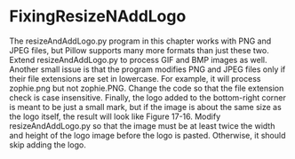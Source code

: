 # FixingResizeNAddLogo

The resizeAndAddLogo.py program in this chapter works with PNG and JPEG
files, but Pillow supports many more formats than just these two. Extend
resizeAndAddLogo.py to process GIF
and BMP images as well.
Another small issue is that the
program modifies PNG and JPEG
files only if their file extensions are
set in lowercase. For example, it will
process zophie.png but not zophie.PNG.
Change the code so that the file
extension check is case insensitive.
Finally, the logo added to the
bottom-right corner is meant to be
just a small mark, but if the image is
about the same size as the logo itself,
the result will look like Figure 17-16.
Modify resizeAndAddLogo.py so that
the image must be at least twice the
width and height of the logo image
before the logo is pasted. Otherwise,
it should skip adding the logo.
